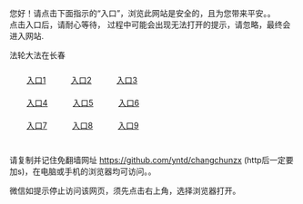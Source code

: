 您好！请点击下面指示的“入口”，浏览此网站是安全的，且为您带来平安。。 <br/>
点击入口后，请耐心等待， 过程中可能会出现无法打开的提示，请忽略，最终会进入网站. </br>

法轮大法在长春<br/>
<div style="padding:10px"><a style="margin:20px" target="_blank" href="https://dpbckwi5yot27.cloudfront.net/2Qpsp?unyexik" id="ccLink1" rel="nofollow">入口1</a> <a target="_blank" style="margin:20px" href="https://d1qyjfkj3eqkaw.cloudfront.net/2Qpsp?wicbthr" id="ccLink2" rel="nofollow">入口2</a> <a style="margin:20px" target="_blank" href="https://d3lye6ei984eci.cloudfront.net/2Qpsp?aqhczbl" id="ccLink3" rel="nofollow">入口3</a></div>

<div style="padding:10px" ><a style="margin:20px" target="_blank" href="https://dpbckwi5yot27.cloudfront.net/2Qpsp?unyexik" id="ccLink4" rel="nofollow">入口4</a> <a style="margin:20px" href="https://d1qyjfkj3eqkaw.cloudfront.net/2Qpsp?wicbthr" target="_blank" id="ccLink5" rel="nofollow">入口5</a> <a style="margin:20px" href="https://d3lye6ei984eci.cloudfront.net/2Qpsp?aqhczbl" target="_blank" id="ccLink6" rel="nofollow">入口6</a></div>

<div style="padding:10px"><a style="margin:20px" target="_blank" href="https://dpbckwi5yot27.cloudfront.net/2Qpsp?unyexik" id="ccLink7" rel="nofollow">入口7</a> <a style="margin:20px" href="https://d1qyjfkj3eqkaw.cloudfront.net/2Qpsp?wicbthr" target="_blank" id="ccLink8" rel="nofollow">入口8</a> <a style="margin:20px" target="_blank" href="https://d3lye6ei984eci.cloudfront.net/2Qpsp?aqhczbl" id="ccLink9" rel="nofollow">入口9</a></div>

<br/>



请复制并记住免翻墙网址 https://github.com/yntd/changchunzx (http后一定要加s)，在电脑或手机的浏览器均可访问。。<br/>

微信如提示停止访问该网页，须先点击右上角，选择浏览器打开。
